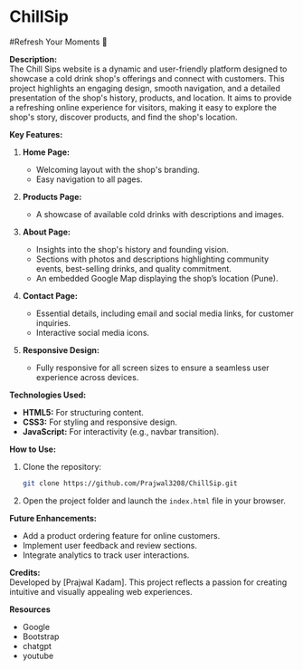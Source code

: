 # ChillSip


#Refresh Your Moments 🍹

**Description:**  
The Chill Sips website is a dynamic and user-friendly platform designed to showcase a cold drink shop's offerings and connect with customers. This project highlights an engaging design, smooth navigation, and a detailed presentation of the shop's history, products, and location. It aims to provide a refreshing online experience for visitors, making it easy to explore the shop's story, discover products, and find the shop's location.

**Key Features:**
1. **Home Page:**  
   - Welcoming layout with the shop's branding.  
   - Easy navigation to all pages.  

2. **Products Page:**  
   - A showcase of available cold drinks with descriptions and images.

3. **About Page:**  
   - Insights into the shop's history and founding vision.  
   - Sections with photos and descriptions highlighting community events, best-selling drinks, and quality commitment.  
   - An embedded Google Map displaying the shop’s location (Pune).

4. **Contact Page:**  
   - Essential details, including email and social media links, for customer inquiries.  
   - Interactive social media icons.

5. **Responsive Design:**  
   - Fully responsive for all screen sizes to ensure a seamless user experience across devices.

**Technologies Used:**
- **HTML5:** For structuring content.  
- **CSS3:** For styling and responsive design.  
- **JavaScript:** For interactivity (e.g., navbar transition).  

**How to Use:**  
1. Clone the repository:  
   ```bash
   git clone https://github.com/Prajwal3208/ChillSip.git
   ```
2. Open the project folder and launch the `index.html` file in your browser.

**Future Enhancements:**  
- Add a product ordering feature for online customers.  
- Implement user feedback and review sections.  
- Integrate analytics to track user interactions.

**Credits:**  
Developed by [Prajwal Kadam]. This project reflects a passion for creating intuitive and visually appealing web experiences.

**Resources**
- Google
- Bootstrap
- chatgpt
- youtube
